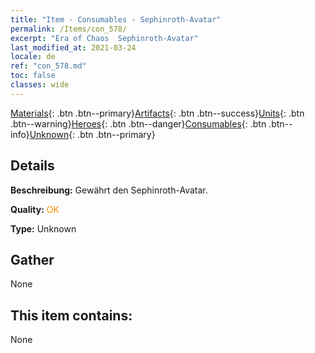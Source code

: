 ```yaml
---
title: "Item - Consumables - Sephinroth-Avatar"
permalink: /Items/con_578/
excerpt: "Era of Chaos  Sephinroth-Avatar"
last_modified_at: 2021-03-24
locale: de
ref: "con_578.md"
toc: false
classes: wide
---
```

 [Materials](/de/Items/){: .btn .btn--primary}[Artifacts](/de/Items/Artifacts/){: .btn .btn--success}[Units](/de/Items/Units/){: .btn .btn--warning}[Heroes](/de/Items/Heroes/){: .btn .btn--danger}[Consumables](/de/Items/Consumables/){: .btn .btn--info}[Unknown](/de/Items/Unknown/){: .btn .btn--primary}

## Details
 **Beschreibung:** Gewährt den Sephinroth-Avatar.

 **Quality:** <span style="color: #FF8C00">OK</span>

 **Type:** Unknown

## Gather

  None

## This item contains:

  None


